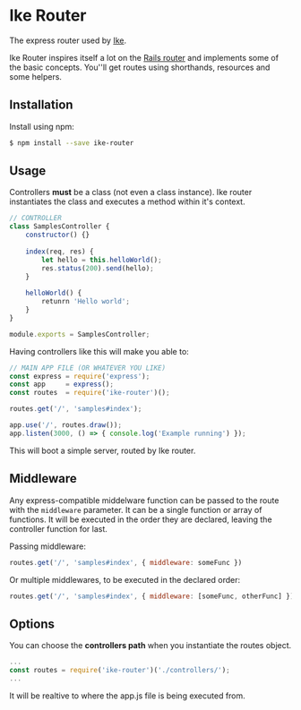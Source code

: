 # Ike Router
The express router used by [Ike](https://github.com/go-ike/ike-base).

Ike Router inspires itself a lot on the [Rails router](http://guides.rubyonrails.org/routing.html#path-and-url-helpers) and implements some of the basic concepts. You''ll get routes using shorthands, resources and some helpers.

## Installation

Install using npm:
```sh
$ npm install --save ike-router
```

## Usage
Controllers **must** be a class (not even a class instance). Ike router instantiates the class and executes a method within it's context.

```js
// CONTROLLER
class SamplesController {
    constructor() {}
    
    index(req, res) {
        let hello = this.helloWorld();
        res.status(200).send(hello);
    }
    
    helloWorld() {
        retunrn 'Hello world';
    }
}

module.exports = SamplesController;
```

Having controllers like this will make you able to:
```js
// MAIN APP FILE (OR WHATEVER YOU LIKE)
const express = require('express');
const app     = express();
const routes  = require('ike-router')();

routes.get('/', 'samples#index');

app.use('/', routes.draw());
app.listen(3000, () => { console.log('Example running') });
```

This will boot a simple server, routed by Ike router.

## Middleware
Any express-compatible middelware function can be passed to the route with the `middleware` parameter. It can be a single function or array of functions. It will be executed in the order they are declared, leaving the controller function for last.

Passing middleware:
```js
routes.get('/', 'samples#index', { middleware: someFunc })
```

Or multiple middlewares, to be executed in the declared order:
```js
routes.get('/', 'samples#index', { middleware: [someFunc, otherFunc] })
```

## Options
You can choose the **controllers path** when you instantiate the routes object.

```js
...
const routes = require('ike-router')('./controllers/');
...
```

It will be realtive to where the app.js file is being executed from.
